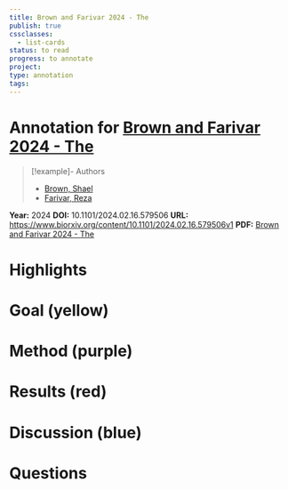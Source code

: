 ```yaml
---
title: Brown and Farivar 2024 - The
publish: true
cssclasses:
  - list-cards
status: to read
progress: to annotate
project:
type: annotation
tags:
---
```

# Annotation for [Brown and Farivar 2024 - The](Papers/References/Brown%20and%20Farivar%202024%20-%20The)

> [!example]- Authors
> - [Brown, Shael](Papers/People/Brown%20Shael)
> - [Farivar, Reza](Papers/People/Farivar%20Reza)

**Year:** 2024
**DOI:** 10.1101/2024.02.16.579506
**URL:** https://www.biorxiv.org/content/10.1101/2024.02.16.579506v1
**PDF:** [Brown and Farivar 2024 - The](Papers/PDFs/Brown%20and%20Farivar%202024%20-%20The%20Topology%20of%20Representational%20Geometry.pdf)

# Highlights


# Goal (yellow)


# Method (purple)


# Results (red)


# Discussion (blue)


# Questions

